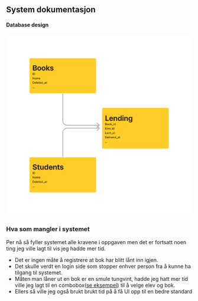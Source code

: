 ## System dokumentasjon

#### Database design

  ![alt text](https://github.com/Hfausk/Fagproove-oppdrag/blob/main/dokumentasjon/DatabaseDesign.png?raw=true)


### Hva som mangler i systemet

Per nå så fyller systemet alle kravene i oppgaven men det er fortsatt noen ting jeg ville lagt til vis jeg hadde mer tid.
- Det er ingen måte å registrere at bok har blitt lånt inn igjen.
- Det skulle verdt en login side som stopper enhver person fra å kunne ha tilgang til systemet.
- Måten man låner ut en bok er en smule tungvint, hadde jeg hatt mer tid ville jeg lagt til en combobox([se eksempel](https://tailwindui.com/components/application-ui/forms/comboboxes)) til å velge elev og bok.
- Ellers så ville jeg også brukt brukt tid på å få UI opp til en bedre standard
